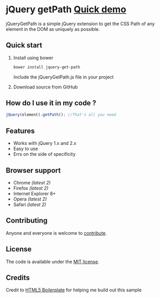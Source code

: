 # jQuery getPath [Quick demo](http://htmlpreview.github.io/?https://github.com/arjshiv/jQueryGetPath/blob/master/dist/index.html)

jQueryGetPath is a simple jQuery extension to get the CSS Path of any element in the DOM as uniquely as possible.


## Quick start

1. Install using bower
   ```bash
   bower install jquery-get-path
   ```
   Include the jQueryGetPath.js file in your project
   
2. Download source from GitHub  

## How do I use it in my code ?

   ```js
   jQuery(element).getPath(); //That's all you need
   ```


## Features

* Works with jQuery 1.x and 2.x
* Easy to use
* Errs on the side of specificity

## Browser support

* Chrome *(latest 2)*
* Firefox *(latest 2)*
* Internet Explorer 8+
* Opera *(latest 2)*
* Safari *(latest 2)*

## Contributing

Anyone and everyone is welcome to [contribute](CONTRIBUTING.md).


## License

The code is available under the [MIT license](LICENSE.txt).


## Credits
Credit to [HTML5 Boilerplate](https://github.com/h5bp/html5-boilerplate) for helping me build out this sample
